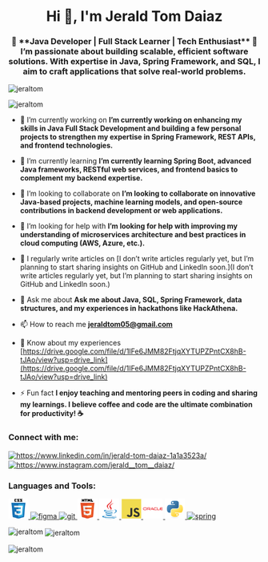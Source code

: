 <h1 align="center">Hi 👋, I'm Jerald Tom Daiaz</h1>
<h3 align="center">🌟 **Java Developer | Full Stack Learner | Tech Enthusiast** 🔭 I’m passionate about building scalable, efficient software solutions. With expertise in Java, Spring Framework, and SQL, I aim to craft applications that solve real-world problems.</h3>

<p align="left"> <img src="https://komarev.com/ghpvc/?username=jeraltom&label=Profile%20views&color=0e75b6&style=flat" alt="jeraltom" /> </p>

<p align="left"> <img src="https://github-profile-trophy.vercel.app/?username=jeraltom" alt="jeraltom" /></a> </p>

- 🔭 I’m currently working on **I’m currently working on enhancing my skills in Java Full Stack Development and building a few personal projects to strengthen my expertise in Spring Framework, REST APIs, and frontend technologies.**

- 🌱 I’m currently learning **I’m currently learning Spring Boot, advanced Java frameworks, RESTful web services, and frontend basics to complement my backend expertise.**

- 👯 I’m looking to collaborate on **I’m looking to collaborate on innovative Java-based projects, machine learning models, and open-source contributions in backend development or web applications.**

- 🤝 I’m looking for help with **I’m looking for help with improving my understanding of microservices architecture and best practices in cloud computing (AWS, Azure, etc.).**

- 📝 I regularly write articles on [I don’t write articles regularly yet, but I’m planning to start sharing insights on GitHub and LinkedIn soon.](I don’t write articles regularly yet, but I’m planning to start sharing insights on GitHub and LinkedIn soon.)

- 💬 Ask me about **Ask me about Java, SQL, Spring Framework, data structures, and my experiences in hackathons like HackAthena.**

- 📫 How to reach me **jeraldtom05@gmail.com**

- 📄 Know about my experiences [https://drive.google.com/file/d/1IFe6JMM82FtjqXYTUPZPntCX8hB-tJAo/view?usp=drive_link](https://drive.google.com/file/d/1IFe6JMM82FtjqXYTUPZPntCX8hB-tJAo/view?usp=drive_link)

- ⚡ Fun fact **I enjoy teaching and mentoring peers in coding and sharing my learnings. I believe coffee and code are the ultimate combination for productivity! ☕**

<h3 align="left">Connect with me:</h3>
<p align="left">
<a href="https://linkedin.com/in/https://www.linkedin.com/in/jerald-tom-daiaz-1a1a3523a/" target="blank"><img align="center" src="https://raw.githubusercontent.com/rahuldkjain/github-profile-readme-generator/master/src/images/icons/Social/linked-in-alt.svg" alt="https://www.linkedin.com/in/jerald-tom-daiaz-1a1a3523a/" height="30" width="40" /></a>
<a href="https://instagram.com/https://www.instagram.com/jerald__tom__daiaz/" target="blank"><img align="center" src="https://raw.githubusercontent.com/rahuldkjain/github-profile-readme-generator/master/src/images/icons/Social/instagram.svg" alt="https://www.instagram.com/jerald__tom__daiaz/" height="30" width="40" /></a>
</p>

<h3 align="left">Languages and Tools:</h3>
<p align="left"> <a href="https://www.w3schools.com/css/" target="_blank" rel="noreferrer"> <img src="https://raw.githubusercontent.com/devicons/devicon/master/icons/css3/css3-original-wordmark.svg" alt="css3" width="40" height="40"/> </a> <a href="https://www.figma.com/" target="_blank" rel="noreferrer"> <img src="https://www.vectorlogo.zone/logos/figma/figma-icon.svg" alt="figma" width="40" height="40"/> </a> <a href="https://git-scm.com/" target="_blank" rel="noreferrer"> <img src="https://www.vectorlogo.zone/logos/git-scm/git-scm-icon.svg" alt="git" width="40" height="40"/> </a> <a href="https://www.w3.org/html/" target="_blank" rel="noreferrer"> <img src="https://raw.githubusercontent.com/devicons/devicon/master/icons/html5/html5-original-wordmark.svg" alt="html5" width="40" height="40"/> </a> <a href="https://www.java.com" target="_blank" rel="noreferrer"> <img src="https://raw.githubusercontent.com/devicons/devicon/master/icons/java/java-original.svg" alt="java" width="40" height="40"/> </a> <a href="https://developer.mozilla.org/en-US/docs/Web/JavaScript" target="_blank" rel="noreferrer"> <img src="https://raw.githubusercontent.com/devicons/devicon/master/icons/javascript/javascript-original.svg" alt="javascript" width="40" height="40"/> </a> <a href="https://www.oracle.com/" target="_blank" rel="noreferrer"> <img src="https://raw.githubusercontent.com/devicons/devicon/master/icons/oracle/oracle-original.svg" alt="oracle" width="40" height="40"/> </a> <a href="https://www.python.org" target="_blank" rel="noreferrer"> <img src="https://raw.githubusercontent.com/devicons/devicon/master/icons/python/python-original.svg" alt="python" width="40" height="40"/> </a> <a href="https://spring.io/" target="_blank" rel="noreferrer"> <img src="https://www.vectorlogo.zone/logos/springio/springio-icon.svg" alt="spring" width="40" height="40"/> </a> </p>

<p><img align="left" src="https://github-readme-stats.vercel.app/api/top-langs?username=jeraltom&show_icons=true&locale=en&layout=compact" alt="jeraltom" /></p>

<p>&nbsp;<img align="center" src="https://github-readme-stats.vercel.app/api?username=jeraltom&show_icons=true&locale=en" alt="jeraltom" /></p>

<p><img align="center" src="https://github-readme-streak-stats.herokuapp.com/?user=jeraltom&" alt="jeraltom" /></p>
